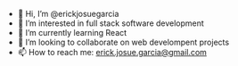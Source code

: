 - 👋 Hi, I’m @erickjosuegarcia
- 👀 I’m interested in full stack software development
- 🌱 I’m currently learning React
- 💞️ I’m looking to collaborate on web develompent projects
- 📫 How to reach me: erick.josue.garcia@gmail.com

<!---
erickjosuegarcia/erickjosuegarcia is a ✨ special ✨ repository because its `README.md` (this file) appears on your GitHub profile.
You can click the Preview link to take a look at your changes.
--->

